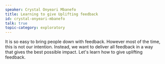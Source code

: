 ```yaml
---
speaker: Crystal Onyeari Mbanefo
title: Learning to give Uplifting feedback
id: crystal-onyeari-mbanefo
talk: true
topic-category: exploratory 
---
```

It is so easy to bring people down with feedback. However most of the time, this is not our intention. Instead, we want
to deliver all feedback in a way that gives the best possible impact. Let's learn how to give uplifting feedback.